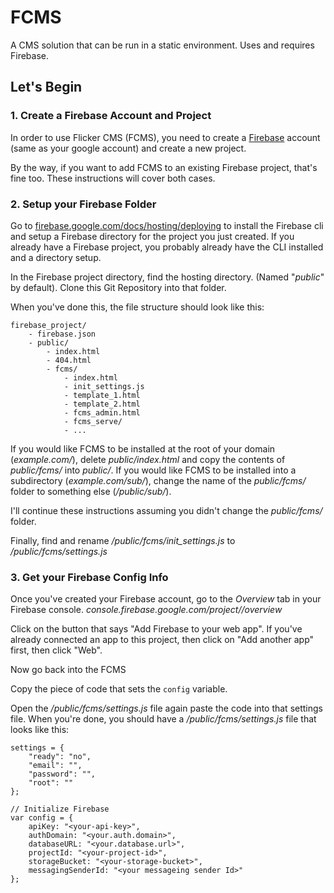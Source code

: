 # FCMS
A CMS solution that can be run in a static environment. Uses and requires Firebase.

## Let's Begin
### 1. Create a Firebase Account and Project
In order to use Flicker CMS (FCMS), you need to create a [Firebase](https://console.firebase.google.com/) account 
(same as your google account) and create a new project.

By the way, if you want to add FCMS to an existing Firebase project, that's fine too. 
These instructions will cover both cases.

### 2. Setup your Firebase Folder
Go to [firebase.google.com/docs/hosting/deploying](https://firebase.google.com/docs/hosting/deploying) 
to install the Firebase cli and setup a Firebase directory for the project you just created.
If you already have a Firebase project, 
you probably already have the CLI installed and a directory setup.

In the Firebase project directory, find the hosting directory. (Named "*public*" by default).
Clone this Git Repository into that folder.

When you've done this, the file structure should look like this:

```
firebase_project/
    - firebase.json
    - public/
        - index.html
        - 404.html
        - fcms/
            - index.html
            - init_settings.js
            - template_1.html
            - template_2.html
            - fcms_admin.html
            - fcms_serve/
            - ...
```

If you would like FCMS to be installed at the root of your domain (*example.com/*),
delete *public/index.html* and copy the contents of *public/fcms/* into *public/*. 
If you would like FCMS to be installed into a subdirectory (*example.com/sub/*),
change the name of the *public/fcms/* folder to something else (*/public/sub/*).

I'll continue these instructions assuming you didn't change the *public/fcms/* folder.

Finally, find and rename */public/fcms/init_settings.js* to */public/fcms/settings.js*

### 3. Get your Firebase Config Info
Once you've created your Firebase account, go to the *Overview* tab in your Firebase console.
*console.firebase.google.com/project/<your project name>/overview*

Click on the button that says "Add Firebase to your web app".
If you've already connected an app to this project, then click on "Add another app" first, then click "Web".

Now go back into the FCMS 

Copy the piece of code that sets the `config` variable.

Open the */public/fcms/settings.js* file again paste the code into that settings file. 
When you're done, you should have a */public/fcms/settings.js* file that looks like this:

```
settings = {
	"ready": "no", 
	"email": "", 
	"password": "", 
	"root": ""
};

// Initialize Firebase
var config = {
    apiKey: "<your-api-key>",
    authDomain: "<your.auth.domain>",
    databaseURL: "<your.database.url>",
    projectId: "<your-project-id>",
    storageBucket: "<your-storage-bucket>",
    messagingSenderId: "<your messageing sender Id>"
};
```





